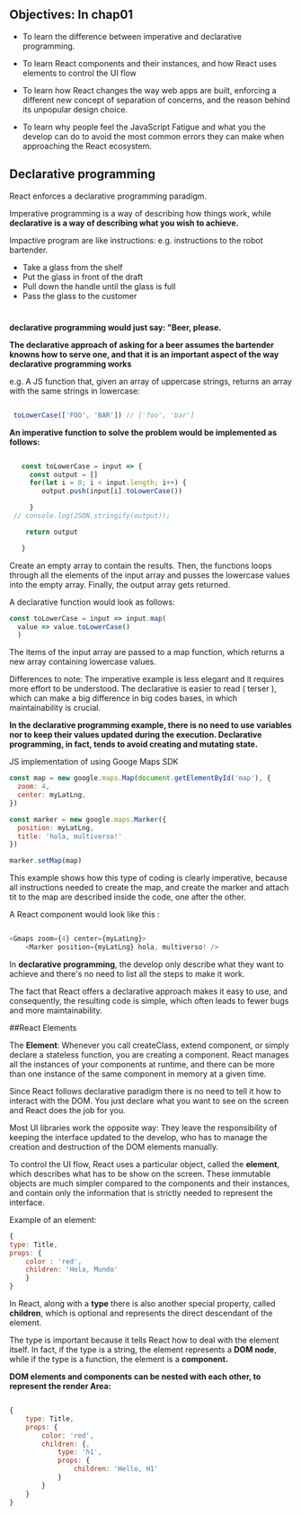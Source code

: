## Objectives: In chap01

  * To learn the difference between imperative and declarative programming.

  * To learn React components and their instances, and how React uses elements to control the UI flow

  * To learn how React changes the way web apps are built, enforcing a different new concept of separation of concerns, and the reason behind its unpopular design choice.

  * To learn why people feel the JavaScript Fatigue and what you the develop can do to avoid the most common errors they can make when approaching the React ecosystem.


## Declarative programming

React enforces a declarative programming paradigm.

Imperative programming is a way of describing how things work, while **declarative is a way of describing what you wish to achieve.**

Impactive program are like instructions: e.g. instructions to the robot bartender.

  * Take a glass from the shelf
  * Put the glass in front of the draft
  * Pull down the handle until the glass is full
  * Pass the glass to the customer

#
**declarative programming would just say: "Beer, please.**

**The declarative approach of asking for a beer assumes the bartender knowns how to serve one, and that it is an important aspect of the way declarative programming works**

e.g. A JS function that, given an array of uppercase strings, returns an array with the same strings in lowercase:

```Javascript

 toLowerCase(['FOO', 'BAR']) // ['foo', 'bar']

 ```

**An imperative function to solve the problem would be implemented as follows:**

```Javascript

   const toLowerCase = input => {
     const output = []
     for(let i = 0; i < input.length; i++) {
     	output.push(input[i].toLowerCase())

     }
 //	console.log(JSON.stringify(output));

   	return output

   }
```

Create an empty array to contain the results. Then, the functions loops through all the elements of the input array and pusses the lowercase values into the empty array. Finally, the output array gets returned.

A declarative function would look as follows:

```Javascript
const toLowerCase = input => input.map(
  value => value.toLowerCase()
  )

```
The items of the input array are passed to a map function, which returns a new array containing lowercase values.

Differences to note:
The imperative example is less elegant and it requires more effort to be understood. The declarative is easier to read ( terser ), which can make a big difference in big codes bases, in which maintainability is crucial.

**In the declarative programming example, there is no need to use variables nor to keep their values updated during the execution. Declarative programming, in fact, tends to avoid creating and mutating state.**

JS implementation of using Googe Maps SDK
```Javascript
const map = new google.maps.Map(document.getElementById('map'), {
  zoom: 4,
  center: myLatLng,
})

const marker = new google.maps.Marker({
  position: myLatLng,
  title: 'hola, multiverso!'
})

marker.setMap(map)
```

This example shows how this type of coding is clearly imperative, because all instructions needed to create the map, and create the marker and attach tit to the map are described inside the code, one after the other.

A React component would look like this :

```Javascript

<Gmaps zoom={4} center={myLatLng}>
	<Marker position={myLatLng} hola, multiverso! />

```

In **declarative programming**, the develop only describe what they want to achieve and there's no need to list all the steps to make it work.

The fact that React offers a declarative approach makes it easy to use, and  consequently, the resulting code is simple, which often leads to fewer bugs and more maintainability.


##React Elements

The **Element**: Whenever you call createClass, extend component, or simply declare a stateless function, you are creating a component. React manages all the instances of your components at runtime, and there can be more than one instance of the same component in memory at a given time.

Since React follows declarative paradigm there is no need to tell it how to interact with the DOM. You just declare what you want to see on the screen and React does the job for you.

Most UI libraries work the opposite way: They leave the responsibility of keeping the interface updated to the develop, who has to manage the creation and destruction of the DOM elements manually.

To control the UI flow, React uses a particular object, called the **element**, which describes what has to be show on the screen. These immutable objects are much simpler compared to the components and their instances, and contain only the information that is strictly needed to represent the interface.

Example of an element:

```Javascript
{
type: Title,
props: {
	color : 'red',
	children: 'Hola, Mundo'
	}
}

```

In React, along with a **type** there is also another special property, called **children**, which is optional and represents the direct descendant of the element.

The type is important because it tells React how to deal with the element itself. In fact, if the type is a string, the element represents a **DOM node**, while if the type is a function, the element is a **component.**

**DOM elements and components can be nested with each other, to represent the render Area:**

```Javascript

{
    type: Title,
    props: {
        color: 'red',
        children: {,
            type: 'h1',
            props: {
                children: 'Hello, H1'
            }
        }
    }
}

```


